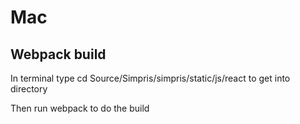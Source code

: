Mac
===

Webpack build
-------------
In terminal type cd Source/Simpris/simpris/static/js/react to get into directory

Then run webpack to do the build


